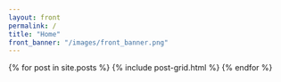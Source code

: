 ```yaml
---
layout: front
permalink: /
title: "Home"
front_banner: "/images/front_banner.png"
---
```


<div class="tiles">
{% for post in site.posts %}
	{% include post-grid.html %}
{% endfor %}
</div>